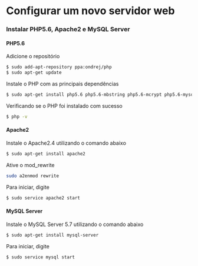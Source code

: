 # Configurar um novo servidor web

### Instalar PHP5.6, Apache2 e MySQL Server

#### PHP5.6

Adicione o repositório

```sh
$ sudo add-apt-repository ppa:ondrej/php
$ sudo apt-get update
```
Instale o PHP com as principais dependências 
```sh
$ sudo apt-get install php5.6 php5.6-mbstring php5.6-mcrypt php5.6-mysql php5.6-xml php 5.6-soap php5.6-gd php5.6-zip php5.6-intl php5.6-xml php5.6-xdebug php5.6-curl
```
Verificando se o PHP foi instalado com sucesso
```sh
$ php -v
```

#### Apache2
Instale o Apache2.4 utilizando o comando abaixo
```sh
$ sudo apt-get install apache2
```
Ative o mod_rewrite
```sh
sudo a2enmod rewrite
```
Para iniciar, digite
```sh
$ sudo service apache2 start
```

#### MySQL Server
Instale o MySQL Server 5.7 utilizando o comando abaixo
```sh
$ sudo apt-get install mysql-server
```
Para iniciar, digite
```sh
$ sudo service mysql start
```
